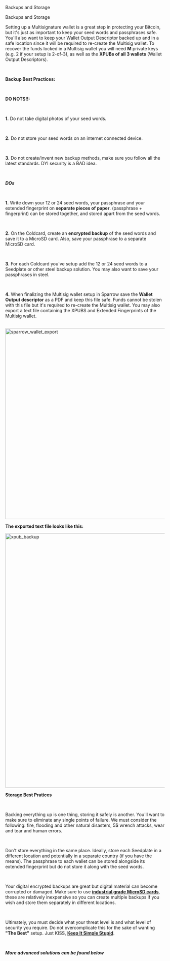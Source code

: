Backups and Storage

<p class="text-lg pb-4">Backups and Storage</p>

Setting up a Multisignature wallet is a great step in protecting your Bitcoin, 
but it's just as important to keep your seed words and passphrases safe. You'll also want to keep your Wallet Output Descriptor 
backed up and in a safe location since it will be required to re-create the Multisig wallet.
To recover the funds locked in a Multisig wallet you will need **M** private keys (e.g. 2 if your setup is 2-of-3), as well as the **XPUBs of all 3 wallets**
(Wallet Output Descriptors).

<br>

**Backup Best Practices:**

<br>

**DO NOTS!!:**

<br>

**1\.** Do not take digital photos of your seed words.

<br>

**2\.** Do not store your seed words on an internet connected device.

<br>

**3\.** Do not create/invent new backup methods, make sure you follow all the latest standards. DYI security is a BAD idea.

<br>

***DOs***

<br>

**1\.** Write down your 12 or 24 seed words, your passphrase and your extended fingerprint on **separate pieces of paper**. 
        (passphrase + fingerprint) can be stored together, and stored apart from the seed words.

<br>

**2\.** On the Coldcard, create an **encrypted backup** of the seed words and save it to a MicroSD card. Also, save your passphrase to a separate MicroSD card. 

<br>

**3\.** For each Coldcard you've setup add the 12 or 24 seed words to a Seedplate or other steel backup solution. You may also want to save your passphrases in steel. 

<br>

**4\.** When finalizing the Multisig wallet setup in Sparrow save the **Wallet Output descriptor** as a PDF and keep this file safe. 
        Funds cannot be stolen with this file but it's required to re-create the Multisig wallet.
        You may also export a text file containing the XPUBS and Extended Fingerprints of the Multisig wallet.

<br>

<a href="./../../../sparrow_wallet_export.png" target="_blank">
    <img id="sparrow_wallet_export" src="./../../../sparrow_wallet_export.png" alt="sparrow_wallet_export" width="600"/> 
</a>

<br>

**The exported text file looks like this:**

<a href="./../../../wehodlbtc_xpub_backup.png" target="_blank">
    <img id="xpub_backup" src="./../../../wehodlbtc_xpub_backup.png" alt="xpub_backup" width="800"/> 
</a>

<br>

**Storage Best Pratices**

<br>

Backing everything up is one thing, storing it safely is another. You'll want to make sure to eliminate any single points of failure.
We must consider the following: fire, flooding and other natural disasters, 5$ wrench attacks, wear and tear and human errors. 

<br>

Don't store everything in the same place. Ideally, store each Seedplate in a different location and potentially in a separate country (if you have the means).
The passphrase to each wallet can be stored alongside its extended fingerprint but do not store it along with the seed words. 

<br>

Your digital encrypted backups are great but digital material can become corrupted or damaged. Make sure to use 
**<a class="text-[#8cb4ff] underline-offset-auto" href="https://store.coinkite.com/store/microsd-cc">industrial grade MicroSD cards<a>**, these are relatively inexpensive 
so you can create multiple backups if you wish and store them separately in different locations.

<br>

Ultimately, you must decide what your threat level is and what level of security you require.
Do not overcomplicate this for the sake of wanting **"The Best"** setup. Just KISS, **<a class="text-[#8cb4ff] underline-offset-auto" href="https://en.wikipedia.org/wiki/KISS_principle">Keep It Simple Stupid<a>**.

<br>

***More advanced solutions can be found below***


